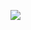 ![](http://www.plantuml.com/plantuml/proxy?cache=no&src=https://raw.githubusercontent.com/oleksandrblazhko/ai-213-gavrosh/Laboratory_Work_7/2-SoftwareDesign/2.7-PlantUML/DataModel.puml)
